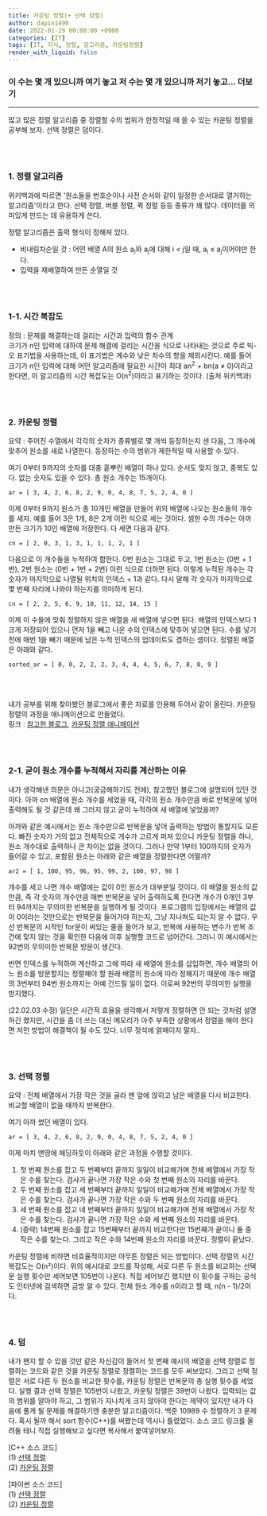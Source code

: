 ```yaml
---
title: 카운팅 정렬(+ 선택 정렬)
author: dapin1490
date: 2022-01-29 00:00:00 +0900
categories: [IT]
tags: [IT, 지식, 정렬, 알고리즘, 카운팅정렬]
render_with_liquid: false
---
```


### 이 수는 몇 개 있으니까 여기 놓고 저 수는 몇 개 있으니까 저기 놓고... 더보기
---
많고 많은 정렬 알고리즘 중 정렬할 수의 범위가 한정적일 때 쓸 수 있는 카운팅 정렬을 공부해 보자. 선택 정렬은 덤이다.   
   
<br><br>   
   
### 1. 정렬 알고리즘
위키백과에 따르면 '원소들을 번호순이나 사전 순서와 같이 일정한 순서대로 열거하는 알고리즘'이라고 한다. 선택 정렬, 버블 정렬, 퀵 정렬 등등 종류가 꽤 많다. 데이터를 의미있게 만드는 데 유용하게 쓴다.   
   
정렬 알고리즘은 출력 형식이 정해져 있다.   
- 비내림차순일 것 : 어떤 배열 A의 원소 a<sub>i</sub>와 a<sub>j</sub>에 대해 i < j일 때, a<sub>i</sub> ≤ a<sub>j</sub>이어야만 한다.
- 입력을 재배열하여 만든 순열일 것   
   
<br><br>
   
### 1-1. 시간 복잡도
정의 : 문제를 해결하는데 걸리는 시간과 입력의 함수 관계   
크기가 n인 입력에 대하여 문제 해결에 걸리는 시간을 식으로 나타내는 것으로 주로 빅-오 표기법을 사용하는데, 이 표기법은 계수와 낮은 차수의 항을 제외시킨다. 예를 들어 크기가 n인 입력에 대해 어떤 알고리즘에 필요한 시간이 최대 an<sup>2</sup> + bn(a ≠ 0)이라고 한다면, 이 알고리즘의 시간 복잡도는 O(n<sup>2</sup>)이라고 표기하는 것이다. (출처 위키백과)   
   
<br><br>

### 2. 카운팅 정렬
요약 : 주어진 수열에서 각각의 숫자가 종류별로 몇 개씩 등장하는지 센 다음, 그 개수에 맞추어 원소를 새로 나열한다. 등장하는 수의 범위가 제한적일 때 사용할 수 있다.   
   
여기 0부터 9까지의 숫자를 대충 흩뿌린 배열이 하나 있다. 순서도 맞지 않고, 중복도 있다. 없는 숫자도 있을 수 있다. 총 원소 개수는 15개이다.   
   
`ar = [ 3, 4, 2, 6, 8, 2, 9, 0, 4, 8, 7, 5, 2, 4, 0 ]`   
   
이제 0부터 9까지 원소가 총 10개인 배열을 만들어 위의 배열에 나오는 원소들의 개수를 세자. 예를 들어 3은 1개, 8은 2개 이런 식으로 세는 것이다. 셈한 수의 개수는 아까 만든 크기가 10인 배열에 저장한다. 다 세면 다음과 같다.   
   
`cn = [ 2, 0, 3, 1, 3, 1, 1, 1, 2, 1 ]`   
   
다음으로 이 개수들을 누적하여 합한다. 0번 원소는 그대로 두고, 1번 원소는 (0번 + 1번), 2번 원소는 (0번 + 1번 + 2번) 이런 식으로 더하면 된다. 이렇게 누적된 개수는 각 숫자가 마지막으로 나열될 위치의 인덱스 + 1과 같다. 다시 말해 각 숫자가 마지막으로 몇 번째 자리에 나와야 하는지를 의미하게 된다.   
   
`cn = [ 2, 2, 5, 6, 9, 10, 11, 12, 14, 15 ]`   
   
이제 이 수들에 맞춰 정렬하지 않은 배열을 새 배열에 넣으면 된다. 배열의 인덱스보다 1 크게 저장되어 있으니 먼저 1을 빼고 나온 수의 인덱스에 맞추어 넣으면 된다. 수를 넣기 전에 매번 1을 빼기 때문에 남은 누적 인덱스의 업데이트도 겸하는 셈이다. 정렬된 배열은 아래와 같다.   
   
`sorted_ar = [ 0, 0, 2, 2, 2, 3, 4, 4, 4, 5, 6, 7, 8, 8, 9 ]`
   
<br><br>

내가 공부를 위해 찾아봤던 블로그에서 좋은 자료를 인용해 두어서 같이 올린다. 카운팅 정렬의 과정을 애니메이션으로 만들었다.   
링크 : [참고한 블로그](https://bowbowbow.tistory.com/8?utm_source=Postype&utm_medium=iframely), [카운팅 정렬 애니메이션](https://www.cs.miami.edu/home/burt/learning/Csc517.091/workbook/countingsort.html)   
   
<br><br>
   
### 2-1. 굳이 원소 개수를 누적해서 자리를 계산하는 이유
내가 생각해낸 의문은 아니고(궁금해하기도 전에), 참고했던 블로그에 설명되어 있던 것이다. 아까 cn 배열에 원소 개수를 세었을 때, 각각의 원소 개수만큼 바로 반복문에 넣어 출력해도 될 것 같은데 왜 그러지 않고 굳이 누적하여 새 배열에 넣었을까?   
   
아까와 같은 예시에서는 원소 개수만으로 반복문을 넣어 출력하는 방법이 통할지도 모른다. 빠진 숫자가 거의 없고 전체적으로 개수가 고르게 퍼져 있으니 카운팅 정렬을 하나, 원소 개수대로 출력하나 큰 차이는 없을 것이다. 그러나 만약 1부터 100까지의 숫자가 들어갈 수 있고, 포함된 원소는 아래와 같은 배열을 정렬한다면 어떨까?   
   
`ar2 = [ 1, 100, 95, 96, 95, 99, 2, 100, 97, 98 ]`   
   
개수를 세고 나면 개수 배열에는 값이 0인 원소가 대부분일 것이다. 이 배열을 원소의 값만큼, 즉 각 숫자의 개수만큼 매번 반복문을 넣어 출력하도록 한다면 개수가 0개인 3부터 94까지는 무의미한 반복문을 실행하게 될 것이다. 프로그램의 입장에서는 배열의 값이 0이라는 것만으로는 반복문을 들어가야 하는지, 그냥 지나쳐도 되는지 알 수 없다. 우선 반복문의 시작인 for문이 써있는 줄을 들어가 보고, 반복에 사용하는 변수가 반복 조건에 맞지 않는 것을 확인한 다음에 이후 실행할 코드로 넘어간다. 그러니 이 예시에서는 92번의 무의미한 반복문 방문이 생긴다.   
   
반면 인덱스를 누적하여 계산하고 그에 따라 새 배열에 원소를 삽입하면, 개수 배열의 어느 원소를 방문할지는 정렬해야 할 원래 배열의 원소에 따라 정해지기 때문에 개수 배열의 3번부터 94번 원소까지는 아예 건드릴 일이 없다. 이로써 92번의 무의미한 실행을 방지했다.   
   
(22.02.03 수정) 일단은 시간적 효율을 생각해서 저렇게 정렬하면 안 되는 것처럼 설명하긴 했지만, 시간을 좀 더 쓰는 대신 메모리가 아주 부족한 상황에서 정렬을 해야 한다면 저런 방법이 해결책이 될 수도 있다. 너무 정석에 얽매이지 말자..   
   
<br><br>
   
### 3. 선택 정렬
요약 : 전체 배열에서 가장 작은 것을 골라 맨 앞에 앉히고 남은 배열을 다시 비교한다. 비교할 배열이 없을 때까지 반복한다.   
   
여기 아까 썼던 배열이 있다.   
   
`ar = [ 3, 4, 2, 6, 8, 2, 9, 0, 4, 8, 7, 5, 2, 4, 0 ]`   
   
이제 마치 맨땅에 헤딩하듯이 아래와 같은 과정을 수행할 것이다.   
   
1. 첫 번째 원소를 잡고 두 번째부터 끝까지 일일이 비교해가며 전체 배열에서 가장 작은 수를 찾는다. 검사가 끝나면 가장 작은 수와 첫 번째 원소의 자리를 바꾼다.
2. 두 번째 원소를 잡고 세 번째부터 끝까지 일일이 비교해가며 전체 배열에서 가장 작은 수를 찾는다. 검사가 끝나면 가장 작은 수와 두 번째 원소의 자리를 바꾼다.
3. 세 번째 원소를 잡고 네 번째부터 끝까지 일일이 비교해가며 전체 배열에서 가장 작은 수를 찾는다. 검사가 끝나면 가장 작은 수와 세 번째 원소의 자리를 바꾼다.
4. (중략) 14번째 원소를 잡고 15번째부터 끝까지 비교한다만 15번째가 끝이니 둘 중 작은 수를 찾는다. 그리고 작은 수와 14번째 원소의 자리를 바꾼다. 정렬이 끝났다.   
   
카운팅 정렬에 비하면 비효율적이지만 아무튼 정렬은 되는 방법이다. 선택 정렬의 시간 복잡도는 O(n²)이다. 위의 예시대로 코드를 작성해, 서로 다른 두 원소를 비교하는 선택문 실행 횟수만 세어보면 105번이 나온다. 직접 세어보긴 했지만 이 횟수를 구하는 공식도 인터넷에 검색하면 금방 알 수 있다. 전체 원소 개수를 n이라고 할 때, n(n - 1)/2이다.   
   
<br><br>   

### 4. 덤
내가 왠지 할 수 있을 것만 같은 자신감이 들어서 첫 번째 예시의 배열을 선택 정렬로 정렬하는 코드와 같은 것을 카운팅 정렬로 정렬하는 코드를 모두 써보았다. 그리고 선택 정렬은 서로 다른 두 원소를 비교한 횟수를, 카운팅 정렬은 반복문의 총 실행 횟수를 세었다. 실행 결과 선택 정렬은 105번이 나왔고, 카운팅 정렬은 39번이 나왔다. 입력되는 값의 범위를 알아야 하고, 그 범위가 지나치게 크지 않아야 한다는 제약이 있지만 내가 다음에 풀게 될 문제를 해결하기엔 충분한 알고리즘이다. 백준 10989 수 정렬하기 3 문제다. 혹시 될까 해서 sort 함수(C++)를 써봤는데 역시나 틀렸었다. 소스 코드 링크를 올려둘 테니 직접 실행해보고 싶다면 복사해서 붙여넣어보자.   
   
[C++ 소스 코드]   
(1) [선택 정렬](https://github.com/dapin1490/study-note/blob/main/cpp/%EC%84%A0%ED%83%9D%20%EC%A0%95%EB%A0%AC%20%EC%98%88%EC%8B%9C.cpp)   
(2) [카운팅 정렬](https://github.com/dapin1490/study-note/blob/main/cpp/%EC%B9%B4%EC%9A%B4%ED%8C%85%20%EC%A0%95%EB%A0%AC%20%EC%98%88%EC%8B%9C.cpp)   
   
[파이썬 소스 코드]   
(1) [선택 정렬](https://github.com/dapin1490/study-note/blob/main/%ED%8C%8C%EC%9D%B4%EC%8D%AC/%EC%84%A0%ED%83%9D%20%EC%A0%95%EB%A0%AC%20%EC%98%88%EC%8B%9C.py)   
(2) [카운팅 정렬](https://github.com/dapin1490/study-note/blob/main/%ED%8C%8C%EC%9D%B4%EC%8D%AC/%EC%B9%B4%EC%9A%B4%ED%8C%85%20%EC%A0%95%EB%A0%AC%20%EC%98%88%EC%8B%9C.py)   